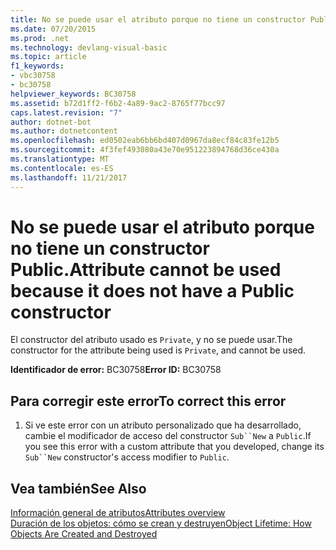 ```yaml
---
title: No se puede usar el atributo porque no tiene un constructor Public.
ms.date: 07/20/2015
ms.prod: .net
ms.technology: devlang-visual-basic
ms.topic: article
f1_keywords:
- vbc30758
- bc30758
helpviewer_keywords: BC30758
ms.assetid: b72d1ff2-f6b2-4a89-9ac2-8765f77bcc97
caps.latest.revision: "7"
author: dotnet-bot
ms.author: dotnetcontent
ms.openlocfilehash: ed0502eab6bb6bd407d0967da8ecf84c83fe12b5
ms.sourcegitcommit: 4f3fef493080a43e70e951223894768d36ce430a
ms.translationtype: MT
ms.contentlocale: es-ES
ms.lasthandoff: 11/21/2017
---
```

# <a name="attribute-cannot-be-used-because-it-does-not-have-a-public-constructor"></a><span data-ttu-id="04864-102">No se puede usar el atributo porque no tiene un constructor Public.</span><span class="sxs-lookup"><span data-stu-id="04864-102">Attribute cannot be used because it does not have a Public constructor</span></span>
<span data-ttu-id="04864-103">El constructor del atributo usado es `Private`, y no se puede usar.</span><span class="sxs-lookup"><span data-stu-id="04864-103">The constructor for the attribute being used is `Private`, and cannot be used.</span></span>  
  
 <span data-ttu-id="04864-104">**Identificador de error:** BC30758</span><span class="sxs-lookup"><span data-stu-id="04864-104">**Error ID:** BC30758</span></span>  
  
## <a name="to-correct-this-error"></a><span data-ttu-id="04864-105">Para corregir este error</span><span class="sxs-lookup"><span data-stu-id="04864-105">To correct this error</span></span>  
  
1.  <span data-ttu-id="04864-106">Si ve este error con un atributo personalizado que ha desarrollado, cambie el modificador de acceso del constructor `Sub``New` a `Public`.</span><span class="sxs-lookup"><span data-stu-id="04864-106">If you see this error with a custom attribute that you developed, change its `Sub``New` constructor's access modifier to `Public`.</span></span>  
  
## <a name="see-also"></a><span data-ttu-id="04864-107">Vea también</span><span class="sxs-lookup"><span data-stu-id="04864-107">See Also</span></span>  
 [<span data-ttu-id="04864-108">Información general de atributos</span><span class="sxs-lookup"><span data-stu-id="04864-108">Attributes overview</span></span>](~/docs/visual-basic/programming-guide/concepts/attributes/index.md)  
 [<span data-ttu-id="04864-109">Duración de los objetos: cómo se crean y destruyen</span><span class="sxs-lookup"><span data-stu-id="04864-109">Object Lifetime: How Objects Are Created and Destroyed</span></span>](../../visual-basic/programming-guide/language-features/objects-and-classes/object-lifetime-how-objects-are-created-and-destroyed.md)
